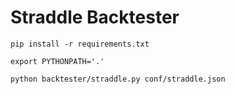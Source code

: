 # Straddle Backtester


```pip install -r requirements.txt```

```export PYTHONPATH='.'```

```python backtester/straddle.py conf/straddle.json```
